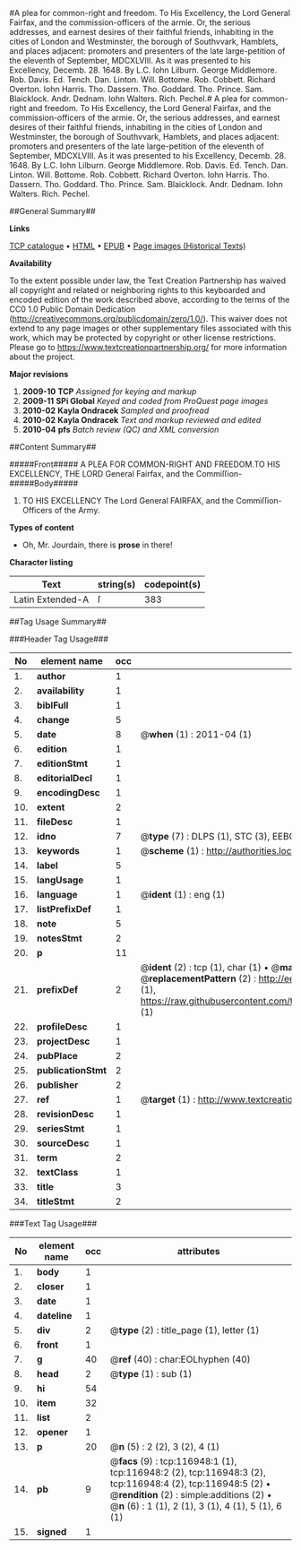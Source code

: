 #A plea for common-right and freedom. To His Excellency, the Lord General Fairfax, and the commission-officers of the armie. Or, the serious addresses, and earnest desires of their faithful friends, inhabiting in the cities of London and Westminster, the borough of Southvvark, Hamblets, and places adjacent: promoters and presenters of the late large-petition of the eleventh of September, MDCXLVIII. As it was presented to his Excellency, Decemb. 28. 1648. By L.C. Iohn Lilburn. George Middlemore. Rob. Davis. Ed. Tench. Dan. Linton. Will. Bottome. Rob. Cobbett. Richard Overton. Iohn Harris. Tho. Dassern. Tho. Goddard. Tho. Prince. Sam. Blaicklock. Andr. Dednam. Iohn Walters. Rich. Pechel.#
A plea for common-right and freedom. To His Excellency, the Lord General Fairfax, and the commission-officers of the armie. Or, the serious addresses, and earnest desires of their faithful friends, inhabiting in the cities of London and Westminster, the borough of Southvvark, Hamblets, and places adjacent: promoters and presenters of the late large-petition of the eleventh of September, MDCXLVIII. As it was presented to his Excellency, Decemb. 28. 1648. By L.C. Iohn Lilburn. George Middlemore. Rob. Davis. Ed. Tench. Dan. Linton. Will. Bottome. Rob. Cobbett. Richard Overton. Iohn Harris. Tho. Dassern. Tho. Goddard. Tho. Prince. Sam. Blaicklock. Andr. Dednam. Iohn Walters. Rich. Pechel.

##General Summary##

**Links**

[TCP catalogue](http://www.ota.ox.ac.uk/tcp/)  • 
[HTML](http://tei.it.ox.ac.uk/tcp/Texts-HTML/free/A88/A88234.html)  • 
[EPUB](http://tei.it.ox.ac.uk/tcp/Texts-EPUB/free/A88/A88234.epub) • 
[Page images (Historical Texts)](https://historicaltexts.jisc.ac.uk/eebo-99864716e)

**Availability**

To the extent possible under law, the Text Creation Partnership has waived all copyright and related or neighboring rights to this keyboarded and encoded edition of the work described above, according to the terms of the CC0 1.0 Public Domain Dedication (http://creativecommons.org/publicdomain/zero/1.0/). This waiver does not extend to any page images or other supplementary files associated with this work, which may be protected by copyright or other license restrictions. Please go to https://www.textcreationpartnership.org/ for more information about the project.

**Major revisions**

1. __2009-10__ __TCP__ *Assigned for keying and markup*
1. __2009-11__ __SPi Global__ *Keyed and coded from ProQuest page images*
1. __2010-02__ __Kayla Ondracek__ *Sampled and proofread*
1. __2010-02__ __Kayla Ondracek__ *Text and markup reviewed and edited*
1. __2010-04__ __pfs__ *Batch review (QC) and XML conversion*

##Content Summary##

#####Front#####
A PLEA FOR COMMON-RIGHT AND FREEDOM.TO HIS EXCELLENCY, THE LORD General Fairfax, and the Commiſſion-
#####Body#####

1. TO HIS EXCELLENCY The Lord General FAIRFAX, and the Commiſſion-Officers of the Army.

**Types of content**

  * Oh, Mr. Jourdain, there is **prose** in there!

**Character listing**


|Text|string(s)|codepoint(s)|
|---|---|---|
|Latin Extended-A|ſ|383|

##Tag Usage Summary##

###Header Tag Usage###

|No|element name|occ|attributes|
|---|---|---|---|
|1.|__author__|1||
|2.|__availability__|1||
|3.|__biblFull__|1||
|4.|__change__|5||
|5.|__date__|8| @__when__ (1) : 2011-04 (1)|
|6.|__edition__|1||
|7.|__editionStmt__|1||
|8.|__editorialDecl__|1||
|9.|__encodingDesc__|1||
|10.|__extent__|2||
|11.|__fileDesc__|1||
|12.|__idno__|7| @__type__ (7) : DLPS (1), STC (3), EEBO-CITATION (1), PROQUEST (1), VID (1)|
|13.|__keywords__|1| @__scheme__ (1) : http://authorities.loc.gov/ (1)|
|14.|__label__|5||
|15.|__langUsage__|1||
|16.|__language__|1| @__ident__ (1) : eng (1)|
|17.|__listPrefixDef__|1||
|18.|__note__|5||
|19.|__notesStmt__|2||
|20.|__p__|11||
|21.|__prefixDef__|2| @__ident__ (2) : tcp (1), char (1)  •  @__matchPattern__ (2) : ([0-9\-]+):([0-9IVX]+) (1), (.+) (1)  •  @__replacementPattern__ (2) : http://eebo.chadwyck.com/downloadtiff?vid=$1&page=$2 (1), https://raw.githubusercontent.com/textcreationpartnership/Texts/master/tcpchars.xml#$1 (1)|
|22.|__profileDesc__|1||
|23.|__projectDesc__|1||
|24.|__pubPlace__|2||
|25.|__publicationStmt__|2||
|26.|__publisher__|2||
|27.|__ref__|1| @__target__ (1) : http://www.textcreationpartnership.org/docs/. (1)|
|28.|__revisionDesc__|1||
|29.|__seriesStmt__|1||
|30.|__sourceDesc__|1||
|31.|__term__|2||
|32.|__textClass__|1||
|33.|__title__|3||
|34.|__titleStmt__|2||


###Text Tag Usage###

|No|element name|occ|attributes|
|---|---|---|---|
|1.|__body__|1||
|2.|__closer__|1||
|3.|__date__|1||
|4.|__dateline__|1||
|5.|__div__|2| @__type__ (2) : title_page (1), letter (1)|
|6.|__front__|1||
|7.|__g__|40| @__ref__ (40) : char:EOLhyphen (40)|
|8.|__head__|2| @__type__ (1) : sub (1)|
|9.|__hi__|54||
|10.|__item__|32||
|11.|__list__|2||
|12.|__opener__|1||
|13.|__p__|20| @__n__ (5) : 2 (2), 3 (2), 4 (1)|
|14.|__pb__|9| @__facs__ (9) : tcp:116948:1 (1), tcp:116948:2 (2), tcp:116948:3 (2), tcp:116948:4 (2), tcp:116948:5 (2)  •  @__rendition__ (2) : simple:additions (2)  •  @__n__ (6) : 1 (1), 2 (1), 3 (1), 4 (1), 5 (1), 6 (1)|
|15.|__signed__|1||
